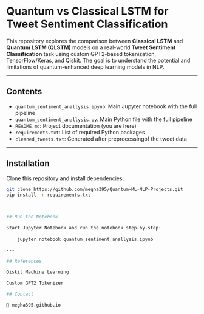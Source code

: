 # Quantum vs Classical LSTM for Tweet Sentiment Classification

This repository explores the comparison between **Classical LSTM** and **Quantum LSTM (QLSTM)** models on a real-world **Tweet Sentiment Classification** task using custom GPT2-based tokenization, TensorFlow/Keras, and Qiskit. The goal is to understand the potential and limitations of quantum-enhanced deep learning models in NLP.

---

## Contents

- `quantum_sentiment_anallysis.ipynb`: Main Jupyter notebook with the full pipeline
- `quantum_sentiment_anallysis.py`: Main Python file with the full pipeline
- `README.md`: Project documentation (you are here)
- `requirements.txt`: List of required Python packages
- `cleaned_tweets.txt`: Generated after preprocessingof the tweet data

---

## Installation

Clone this repository and install dependencies:

```bash
git clone https://github.com/megha395/Quantum-ML-NLP-Projects.git
pip install -r requirements.txt

---

## Run the Notebook

Start Jupyter Notebook and run the notebook step-by-step:
    
    jupyter notebook quantum_sentiment_anallysis.ipynb

---

## References

Qiskit Machine Learning

Custom GPT2 Tokenizer

## Contact

📧 megha395.github.io